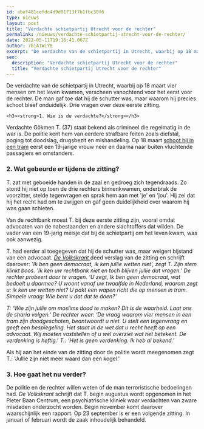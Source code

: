 ```yaml
---
id: abaf481cefdc4d9d91713f7b1fbc30f6
type: nieuws
layout: post
title: "Verdachte schietpartij Utrecht voor de rechter"
permalink: /nieuws/verdachte-schietpartij-utrecht-voor-de-rechter/
date: 2022-05-11T19:16:41.067Z
author: 7biA1WiYB
excerpt: "De verdachte van de schietpartij in Utrecht, waarbij op 18 maart vier mensen om het leven kwamen, verscheen vanochtend voor het eerst voor de rechter. De man gaf toe dat hij de schutter was, maar waarom hij precies schoot bleef onduidelijk. Drie vragen over deze eerste zitting.  "
seo:
  description: "Verdachte schietpartij Utrecht voor de rechter"
  title: "Verdachte schietpartij Utrecht voor de rechter"
---
```

De verdachte van de schietpartij in Utrecht, waarbij op 18 maart vier mensen om het leven kwamen, verscheen vanochtend voor het eerst voor de rechter. De man gaf toe dat hij de schutter was, maar waarom hij precies schoot bleef onduidelijk. Drie vragen over deze eerste zitting.  

    <h3><strong>1. Wie is de verdachte?</strong></h3>
<p>Verdachte Gökmen T. (37) staat bekend als crimineel die regelmatig in de war is. De politie kent hem van eerdere strafbare feiten zoals diefstal, poging tot doodslag, drugsbezit en mishandeling. Op 18 maart <a href="https://7dagen.netlify.app/nieuws/utrecht-rouwt-om-slachtoffers-schietpartij" target="_blank">schoot hij in een tram</a> eerst een 19-jarige vrouw neer en daarna naar buiten vluchtende passagiers en omstanders.</p>
<h3>2. Wat gebeurde er tijdens de zitting?</h3>
<p>T. zat met geboeide handen in de zaal en gedroeg zich tegendraads. Zo stond hij niet op toen de drie rechters binnenkwamen, onderbrak de voorzitter, stelde tegenvragen en sprak hem aan met 'je' en 'jou'. Hij zei dat hij het recht had om te zwijgen en gaf geen duidelijkheid over waarom hij was gaan schieten.</p>
<p>Van de rechtbank moest T. bij deze eerste zitting zijn, vooral omdat advocaten van de nabestaanden en andere slachtoffers dat wilden. De vader van een 19-jarig meisje dat bij de schietpartij om het leven kwam, was ook aanwezig.</p>
<p>T. had eerder al toegegeven dat hij de schutter was, maar weigert bijstand van een advocaat. <a href="https://www.volkskrant.nl/nieuws-achtergrond/eerste-zitting-gokmen-t-een-lafaard-een-varken-ben-je~bf8ce808/" target="_blank"><em>De Volkskrant </em></a>deed verslag van de zitting en schrijft daarover:<em> 'Ik ben geen democraat, ik ken jullie wetten niet', zegt T. Zijn stem klinkt boos. 'Ik ken uw rechtbank niet en toch blijven jullie dat vragen.’ De rechter probeert door te vragen. ‘U zegt, Ik ben geen democraat, wat bedoelt u daarmee? U woont vanaf uw twaalfde in Nederland, waarom zegt u: ik ken uw wetten niet? U pakt een wapen richt die op mensen in tram. Simpele vraag: Wie bent u dat dat te doen?’</em></p>
<p><em>T: ‘Wie zijn jullie om moslims dood te maken? Dit is de waarheid. Laat ons de sharia volgen.’ De rechter weer: ‘De vraag waarom vier mensen in een tram zijn doodgeschoten, beantwoordt u niet. U stelt een tegenvraag en geeft een bespiegeling. Het staat in de wet dat u recht heeft op een advocaat. Wij moeten vaststellen of u wel overziet wat het betekent. De verdenking is heftig.’ T.: ‘Het is geen verdenking. Ik heb al bekend.’ </em></p>
<p>Als hij aan het einde van de zitting door de politie wordt meegenomen zegt T.: 'Jullie zijn niet meer waard dan een kogel.'</p>
<h3>3. Hoe gaat het nu verder?</h3>
<p>De politie en de rechter willen weten of de man terroristische bedoelingen had. <em>De</em> <em>Volkskrant </em> schrijft dat T. begin augustus wordt opgenomen in het Pieter Baan Centrum, een psychiatrische kliniek waar verdachten van zware misdaden onderzocht worden. Begin november komt daarover waarschijnlijk een rapport. Op 23 september is er een volgende zitting. In januari of februari wordt de zaak inhoudelijk behandeld.</p>  
